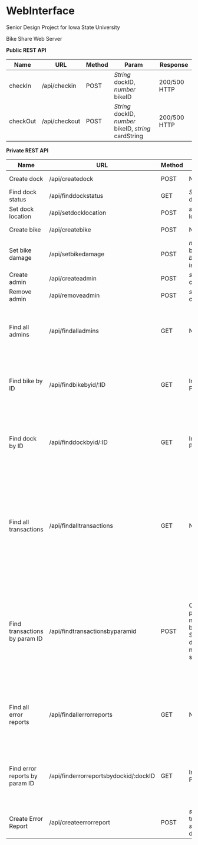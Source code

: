 WebInterface
============
Senior Design Project for Iowa State University

Bike Share Web Server

**Public REST API**

| Name|URL|Method | Param | Response|
| --------|--------|-----| -----| -----|
| checkIn | /api/checkin | POST | *String* dockID, *number* bikeID | 200/500 HTTP |
| checkOut | /api/checkout| POST | *String* dockID, *number* bikeID, *string* cardString | 200/500 HTTP |

**Private REST API**

| Name          | URL           |  Method | Param | Response|
| --------|--------|-----| -----| -----|
| Create dock | /api/createdock | POST | N/A | 200/500 HTTP |
| Find dock status | /api/finddockstatus | GET | *String* dockID | { status: boolean} |  
| Set dock location | /api/setdocklocation | POST | *string* location | 200/500 HTTP |
| Create bike | /api/createbike | POST | N/A | 200/500 HTTP |
| Set bike damage | /api/setbikedamage | POST | *number* bikeID, *boolean* isDamaged | 200/500 HTTP |
| Create admin | /api/createadmin | POST | *string* cardString | 200/500 HTTP |
| Remove admin | /api/removeadmin | POST | *string* cardString | 200/500 HTTP |
| Find all admins | /api/findalladmins | GET| N/A | {<br>{cardString: string},<br>{cardString: string},<br>...<br>} |
| Find bike by ID | /api/findbikebyid/:ID | GET | Inline Param | { bikeID: number, dockID: String, state: string, isDamaged: boolean} |
| Find dock by ID | /api/finddockbyid/:ID | GET | Inline Param | { dockID: String, bikeID: number, location: string, status: boolean}|
| Find all transactions | /api/findalltransactions | GET | N/A | {<br>{bikeID: number, dockID: String, studentID: number, date: Date, action: string, success: boolean},<br>...<br>} |
| Find transactions by param ID | /api/findtransactionsbyparamid | POST | Optional params - number bikeID, String dockID, number studentID | {<br>{bikeID: number, dockID: String, studentID: number, date: Date, action: string, success: boolean},<br>...<br>} |
| Find all error reports | /api/findallerrorreports | GET | N/A | {<br>{stackTrace: string, dockID: String, date: Date},<br>...<br>} |
| Find error reports by param ID | /api/finderrorreportsbydockid/:dockID | GET | Inline Param | {<br>{stackTrace: string, dockID: String, date: Date},<br>...<br>} |
| Create Error Report | /api/createerrorreport | POST | *string* trace, *string* dockID | 200/500 HTTP |